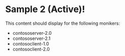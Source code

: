 # Sample 2 (Active)!

This content should display for the following monikers:

* contososerver-2.0
* contososerver-2.1
* contosoclient-1.0
* contosoclient-2.0